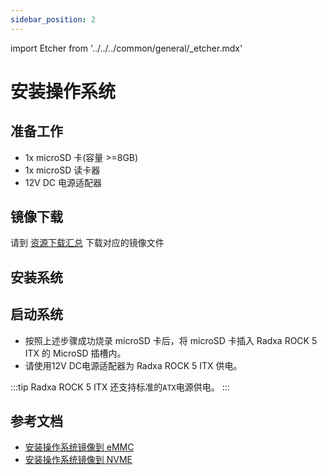 ```yaml
---
sidebar_position: 2
---
```


import Etcher from '../../../common/general/\_etcher.mdx'

# 安装操作系统

## 准备工作

- 1x microSD 卡(容量 >=8GB)
- 1x microSD 读卡器
- 12V DC 电源适配器

## 镜像下载

请到 [资源下载汇总](../getting-started/download) 下载对应的镜像文件

## 安装系统

<Etcher model="rock5itx" />

## 启动系统

- 按照上述步骤成功烧录 microSD 卡后，将 microSD 卡插入 Radxa ROCK 5 ITX 的 MicroSD 插槽内。
- 请使用12V DC电源适配器为 Radxa ROCK 5 ITX 供电。

:::tip
Radxa ROCK 5 ITX 还支持标准的`ATX`电源供电。
:::

## 参考文档

- [安装操作系统镜像到 eMMC](../low-level-dev/install-os-on-emmc)
- [安装操作系统镜像到 NVME](../low-level-dev/install-os-on-nvme)
